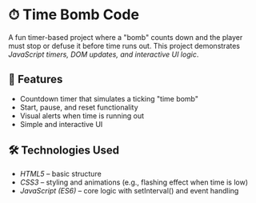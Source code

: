 # ⏱ Time Bomb Code  

A fun timer-based project where a "bomb" counts down and the player must stop or defuse it before time runs out. This project demonstrates *JavaScript timers, DOM updates, and interactive UI logic*.  

## 🚀 Features
- Countdown timer that simulates a ticking "time bomb"  
- Start, pause, and reset functionality  
- Visual alerts when time is running out  
- Simple and interactive UI  

## 🛠 Technologies Used
- *HTML5* – basic structure  
- *CSS3* – styling and animations (e.g., flashing effect when time is low)  
- *JavaScript (ES6)* – core logic with setInterval() and event handling  


